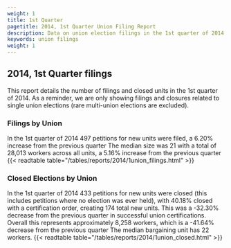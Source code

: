 ```yaml
---
weight: 1
title: 1st Quarter
pagetitle: 2014, 1st Quarter Union Filing Report
description: Data on union election filings in the 1st quarter of 2014
keywords: union filings
weight: 1
---
```


## 2014, 1st Quarter filings

This report details the number of filings and closed units in the 1st quarter of 2014. As a reminder, we are only showing filings and closures related to single union elections (rare multi-union elections are excluded).

### Filings by Union
In the 1st quarter of 2014 497 petitions for new units were filed, a 6.20% increase from the previous quarter The median size was 21 with a total of 28,013 workers across all units, a 5.16% increase from the previous quarter
{{< readtable table="/tables/reports/2014/1union_filings.html" >}}

### Closed Elections by Union
In the 1st quarter of 2014 433 petitions for new units were closed (this includes petitions where no election was ever held), with 40.18% closed with a certification order, creating 174 total new units. This was a -32.30% decrease from the previous quarter in successful union certifications. Overall this represents approximately 8,258 workers, which is a -41.64% decrease from the previous quarter The median bargaining unit has 22 workers.
{{< readtable table="/tables/reports/2014/1union_closed.html" >}}

